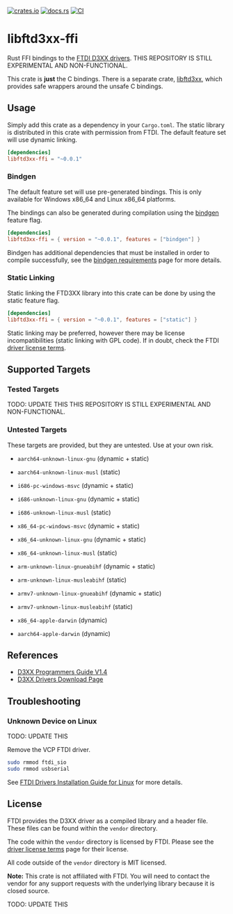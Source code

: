 [![crates.io](https://img.shields.io/crates/v/libftd3xx-ffi.svg)](https://crates.io/crates/libftd3xx-ffi)
[![docs.rs](https://docs.rs/libftd3xx-ffi/badge.svg)](https://docs.rs/libftd3xx-ffi/)
[![CI](https://github.com/ftdi-rs/libftd3xx-ffi/workflows/CI/badge.svg)](https://github.com/ftdi-rs/libftd3xx-ffi/actions)

# libftd3xx-ffi

Rust FFI bindings to the [FTDI D3XX drivers]. THIS REPOSITORY IS STILL EXPERIMENTAL AND NON-FUNCTIONAL.

This crate is **just** the C bindings.
There is a separate crate, [libftd3xx], which provides safe wrappers around
the unsafe C bindings.

## Usage
Simply add this crate as a dependency in your `Cargo.toml`.
The static library is distributed in this crate with permission from FTDI.
The default feature set will use dynamic linking.

```toml
[dependencies]
libftd3xx-ffi = "~0.0.1"
```

### Bindgen
The default feature set will use pre-generated bindings.
This is only available for Windows x86_64 and Linux x86_64 platforms.

The bindings can also be generated during compilation using the [bindgen]
feature flag.
```toml
[dependencies]
libftd3xx-ffi = { version = "~0.0.1", features = ["bindgen"] }
```

Bindgen has additional dependencies that must be installed in order to
compile successfully, see the [bindgen requirements] page for more details.

### Static Linking
Static linking the FTD3XX library into this crate can be done by using
the static feature flag.
```toml
[dependencies]
libftd3xx-ffi = { version = "~0.0.1", features = ["static"] }
```
Static linking may be preferred, however there may be license
incompatibilities (static linking with GPL code).
If in doubt, check the FTDI [driver license terms].

## Supported Targets

### Tested Targets

TODO: UPDATE THIS
THIS REPOSITORY IS STILL EXPERIMENTAL AND NON-FUNCTIONAL.

### Untested Targets

These targets are provided, but they are untested.
Use at your own risk.

* `aarch64-unknown-linux-gnu` (dynamic + static)
* `aarch64-unknown-linux-musl` (static)
* `i686-pc-windows-msvc` (dynamic + static)
* `i686-unknown-linux-gnu` (dynamic + static)
* `i686-unknown-linux-musl` (static)
* `x86_64-pc-windows-msvc` (dynamic + static)
* `x86_64-unknown-linux-gnu` (dynamic + static)
* `x86_64-unknown-linux-musl` (static)

* `arm-unknown-linux-gnueabihf` (dynamic + static)
* `arm-unknown-linux-musleabihf` (static)
* `armv7-unknown-linux-gnueabihf` (dynamic + static)
* `armv7-unknown-linux-musleabihf` (static)
* `x86_64-apple-darwin` (dynamic)
* `aarch64-apple-darwin` (dynamic)

## References

* [D3XX Programmers Guide V1.4]
* [D3XX Drivers Download Page]

## Troubleshooting
### Unknown Device on Linux

TODO: UPDATE THIS

Remove the VCP FTDI driver.
```bash
sudo rmmod ftdi_sio
sudo rmmod usbserial
```
See [FTDI Drivers Installation Guide for Linux] for more details.

## License
FTDI provides the D3XX driver as a compiled library and a header file.
These files can be found within the `vendor` directory.

The code within the `vendor` directory is licensed by FTDI.
Please see the [driver license terms] page for their license.

All code outside of the `vendor` directory is MIT licensed.

**Note:** This crate is not affiliated with FTDI.
You will need to contact the vendor for any support requests with the
underlying library because it is closed source.


TODO: UPDATE THIS

[bindgen requirements]: https://rust-lang.github.io/rust-bindgen/requirements.html
[bindgen]: https://github.com/rust-lang/rust-bindgen
[D3XX Drivers Download Page]: https://www.ftdichip.com/Drivers/D3XX.htm
[D3xx Programmers Guide V1.4]: https://ftdichip.com/document/programming-guides/
[driver license terms]: https://ftdichip.com/driver-licence-terms-details/
[FTDI D3XX drivers]: https://www.ftdichip.com/Drivers/D3XX.htm
[FTDI Drivers Installation Guide for Linux]: http://www.ftdichip.cn/Support/Documents/AppNotes/AN_220_FTDI_Drivers_Installation_Guide_for_Linux.pdf
[libftd3xx]: https://github.com/ftdi-rs/libftd3xx
[Rust Edition Guide]: https://doc.rust-lang.org/edition-guide/rust-2018/platform-and-target-support/musl-support-for-fully-static-binaries.html

